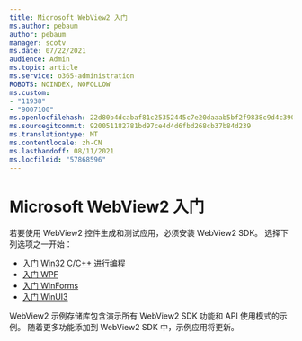 ```yaml
---
title: Microsoft WebView2 入门
ms.author: pebaum
author: pebaum
manager: scotv
ms.date: 07/22/2021
audience: Admin
ms.topic: article
ms.service: o365-administration
ROBOTS: NOINDEX, NOFOLLOW
ms.custom:
- "11938"
- "9007100"
ms.openlocfilehash: 22d80b4dcabaf81c25352445c7e20daaab5bf2f9838c9d4c39057bda423a2ecc
ms.sourcegitcommit: 920051182781bd97ce4d4d6fbd268cb37b84d239
ms.translationtype: MT
ms.contentlocale: zh-CN
ms.lasthandoff: 08/11/2021
ms.locfileid: "57868596"
---
```

# <a name="get-started-with-microsoft-webview2"></a>Microsoft WebView2 入门

若要使用 WebView2 控件生成和测试应用，必须安装 WebView2 SDK。 选择下列选项之一开始：

- [入门 Win32 C/C++ 进行编程](https://docs.microsoft.com/microsoft-edge/webview2/get-started/win32)
- [入门 WPF](https://docs.microsoft.com/microsoft-edge/webview2/get-started/wpf)
- [入门 WinForms](https://docs.microsoft.com/microsoft-edge/webview2/get-started/winforms)
- [入门 WinUI3](https://docs.microsoft.com/microsoft-edge/webview2/get-started/winui)

WebView2 示例存储库包含演示所有 WebView2 SDK 功能和 API 使用模式的示例。 随着更多功能添加到 WebView2 SDK 中，示例应用将更新。

